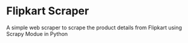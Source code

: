 # Flipkart Scraper
A simple web scraper to scrape the product details from Flipkart using Scrapy Modue in Python
